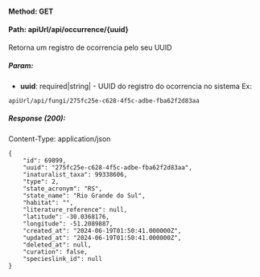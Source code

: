 #### Method: **GET**
#### Path: **apiUrl/api/occurrence/{uuid}**
Retorna um registro de ocorrencia pelo seu UUID


##### Param:
*   **uuid**: required|string| - UUID do registro do ocorrencia no sistema
Ex:
```
apiUrl/api/fungi/275fc25e-c628-4f5c-adbe-fba62f2d83aa
```


##### Response (200):
Content-Type: application/json
```
{
	"id": 69899,
	"uuid": "275fc25e-c628-4f5c-adbe-fba62f2d83aa",
	"inaturalist_taxa": 99338606,
	"type": 2,
	"state_acronym": "RS",
	"state_name": "Rio Grande do Sul",
	"habitat": "",
	"literature_reference": null,
	"latitude": -30.0368176,
	"longitude": -51.2089887,
	"created_at": "2024-06-19T01:50:41.000000Z",
	"updated_at": "2024-06-19T01:50:41.000000Z",
	"deleted_at": null,
	"curation": false,
	"specieslink_id": null
}
```